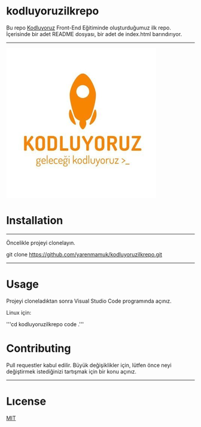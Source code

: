 # kodluyoruzilkrepo

Bu repo [Kodluyoruz](https://www.kodluyoruz.org/) Front-End Eğitiminde oluşturduğumuz ilk repo. İçerisinde bir adet README dosyası, bir adet de index.html barındırıyor.
***
![Kodluyoruz Logo](https://raw.githubusercontent.com/Kodluyoruz/taskforce/git/git/markdown-nedir-nasil-kullaniriz-/figures/kodluyoruz_logo.jpg)

# Installation

***
Öncelikle projeyi clonelayın.

git clone https://github.com/yarenmamuk/kodluyoruzilkrepo.git

***
#  Usage 
Projeyi cloneladıktan sonra Visual Studio Code programında açınız.

Linux için:

'''cd kodluyoruzilkrepo
code .'''

# Contributing
Pull requestler kabul edilir. Büyük değişiklikler için, lütfen önce neyi değiştirmek istediğinizi tartışmak için bir konu açınız.

***

# Lıcense

[MIT](https://choosealicense.com/licenses/mit/)
